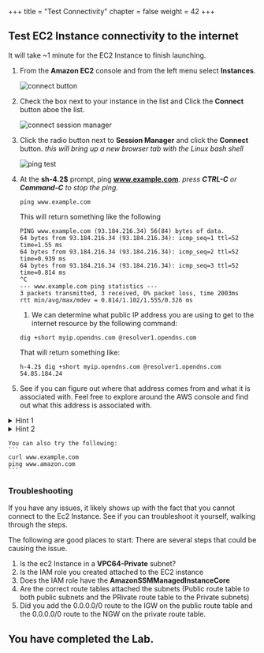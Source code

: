 +++
title = "Test Connectivity"
chapter = false
weight = 42
+++

## Test EC2 Instance connectivity to the internet
It will take ~1 minute for the EC2 Instance to finish launching.


1. From the **Amazon EC2** console and from the left menu select **Instances**.

    ![connect button](/images/testec2-list.png)
1. Check the box next to your instance in the list and Click the **Connect** button aboe the list.

    ![connect session manager](/images/testec2-connect.png)
1. Click the radio button next to  **Session Manager** and click the **Connect** button. _this will bring up a new browser tab with the Linux bash shell_

    ![ping test](/images/testec2-ping.png)
1. At the **sh-4.2$** prompt, ping **www.example.com**. _press **CTRL-C** or **Command-C** to stop the ping._
    ```
    ping www.example.com
    ```
    This will return something like the following
    ```
    PING www.example.com (93.184.216.34) 56(84) bytes of data.
    64 bytes from 93.184.216.34 (93.184.216.34): icmp_seq=1 ttl=52 time=1.55 ms
    64 bytes from 93.184.216.34 (93.184.216.34): icmp_seq=2 ttl=52 time=0.939 ms
    64 bytes from 93.184.216.34 (93.184.216.34): icmp_seq=3 ttl=52 time=0.814 ms
    ^C
    --- www.example.com ping statistics ---
    3 packets transmitted, 3 received, 0% packet loss, time 2003ms
    rtt min/avg/max/mdev = 0.814/1.102/1.555/0.326 ms
    ```
    1. We can determine what public IP address you are using to get to the internet resource by the following command:
    ```
    dig +short myip.opendns.com @resolver1.opendns.com
    ```
    That will return something like:
    ```
    h-4.2$ dig +short myip.opendns.com @resolver1.opendns.com
    54.85.184.24
    ```

1. See if you can figure out where that address comes from and what it is associated with. Feel free to explore around the AWS console and find out what this address is associated with.

<details><summary>Hint 1</summary>
<p>
Take a look at the details of the gateways you deployed! What about Elastic IPs as well.
</p>
</details>

<details>

<summary>Hint 2</summary>


![NAT Gateway EIP](/images/ec2-ngw-eip.png)

From the **Amazon VPC** console and from the left menu select **NAT Gateways**. Select your NAT Gateway from the list and look at details below


</details>


    You can also try the following:
    ```
    curl www.example.com
    ping www.amazon.com
    ```

### Troubleshooting ###

If you have any issues, it likely shows up with the fact that you cannot connect to the Ec2 Instance. See if you can troubleshoot it yourself, walking through the steps.

The following are good places to start: 
There are several steps that could be causing the issue.

1. Is the ec2 Instance in a **VPC64-Private** subnet?
1. Is the IAM role you created attached to the EC2 instance
1. Does the IAM role have the **AmazonSSMManagedInstanceCore**
1. Are the correct route tables attached the subnets (Public route table to both public subnets and the PRivate route table to the Private subnets)
1. Did you add the 0.0.0.0/0 route to the IGW on the public route table and the 0.0.0.0/0 route to the NGW on the private route table. 


## You have completed the Lab.
